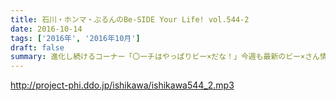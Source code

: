 ```yaml
---
title: 石川・ホンマ・ぶるんのBe-SIDE Your Life! vol.544-2
date: 2016-10-14
tags: ['2016年', '2016年10月']
draft: false
summary: 進化し続けるコーナー「〇ーチはやっぱりビー×だな！」今週も最新のビー×さん情報をお届け！SAITO
---
```


http://project-phi.ddo.jp/ishikawa/ishikawa544_2.mp3
